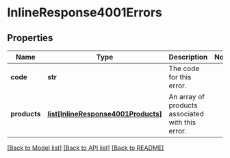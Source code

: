 # InlineResponse4001Errors

## Properties
Name | Type | Description | Notes
------------ | ------------- | ------------- | -------------
**code** | **str** | The code for this error. | 
**products** | [**list[InlineResponse4001Products]**](InlineResponse4001Products.md) | An array of products associated with this error. | 

[[Back to Model list]](../README.md#documentation-for-models) [[Back to API list]](../README.md#documentation-for-api-endpoints) [[Back to README]](../README.md)


